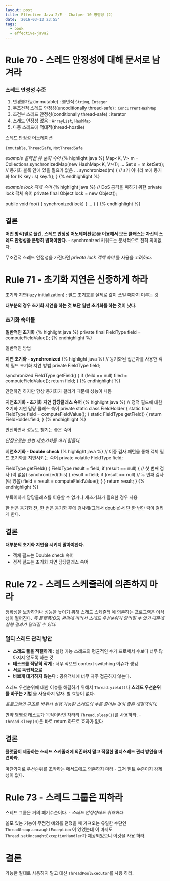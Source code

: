 ```yaml
---
layout: post
title: Effective Java 2/E - Chatper 10 병행성 (2)
date: '2016-03-13 23:55'
tags:
  - book
  - effective-java2
---
```


# Rule 70 - 스레드 안정성에 대해 문서로 남겨라

### 스레드 안정성 수준

1. 변경불가능(immutable) : 불변식 `String`, `Integer`
2. 무조건적 스레드 안정성(uncoditionally thread-safe) : `ConcurrentHashMap`
3. 조건부 스레드 안정성(conditionally thread-safe) : iterator
4. 스레드 안정성 없음 : `ArrayList`, `HashMap`
5. 다중 스레드에 적대적(thread-hostile)

스레드 안정성 어노테이션

`Immutable`, `ThreadSafe`, `NotThreadSafe`

*example 콜렉션 뷰 순회 숙어*
{% highlight java %}
Map<K, V> m = Collections.synchronizedMap(new HashMap<K, V>());
...
Set<K> s = m.ketSet();  // 동기화 블록 안에 있을 필요가 없음
...
synchronized(m) {   // s가 아니라 m에 동기화
    for (K key : s)
        key.f();
}
{% endhighlight %}

*example lock 객체 숙어*
{% highlight java %}
// DoS 공격을 피하기 위한 private lock 객체 숙어
private final Object lock = new Object();

public void foo() {
    synchronized(lock) {
        ...
    }
}
{% endhighlight %}

## 결론

**어떤 방식(말로 풀건, 스레드 안정성 어노테이션등)을 이용해서 모든 클래스는 자신의 스레드 안정성을 분명히
밝혀야한다.** - synchronized 키워드는 문서적으로 전혀 의미없다.

무조건적 스레드 안정성을 가진다면 _private lock 객체 숙어_ 를 사용을 고려하라.

# Rule 71 - 초기화 지연은 신중하게 하라

초기화 지연(lazy initialization) : 필드 초기호를 실제로 값이 쓰일 때까지 미루는 것

**대부분의 경우 초기화 지연을 하는 것 보단 일반 초기화를 하는 것이 낫다.**

### 초기화 숙어들

**일반적인 초기화**
{% highlight java %}
private final FieldType field = computeFieldValue();
{% endhighlight %}

일반적인 방법

**지연 초기화 - synchronized**
{% highlight java %}
// 동기화된 접근자를 사용한 객체 필드 초기화 지연 방법
private FieldType field;

synchronized FieldType getField() {
    if (feild == null)
        filed = computeFieldValue();
    return field;
}
{% endhighlight %}

안전하긴 하지만 항상 동기화가 걸리기 때문에 성능이 나쁨

**지연초기화 - 초기화 지연 담당클래스 숙어**
{% highlight java %}
// 정적 필드에 대한 초기화 지연 담당 클래스 숙어
private static class FieldHolder {
    static final FieldType field = computeFieldValue();
}
static FieldType getField() { return FieldHolder.field; }
{% endhighlight %}

안전하면서 성능도 챙기는 좋은 숙어

_단점으로는 한번 재초기화를 하기 힘들다._

**지연초기화 - Double check**
{% highlight java %}
// 이중 검사 패턴을 통해 객체 필드 초기화를 지연시키는 숙어
private volatile FieldType field;

FieldType getField() {
    FieldType result = field;
    if (result == null) {   // 첫 번째 검사 (락 없음)
        synchronized(this) {
            result = field;
            if (result == null) // 두 번째 검사 (락 있음)
                field = result = computeFieldValue();
        }
    }
    return result;
}
{% endhighlight %}

부득이하게 담당클래스를 이용할 수 없거나 재초기화가 필요한 경우 사용

한 번은 동기화 전, 한 번은 동기화 후에 검사해(그래서 double)서 단 한 번만 락이 걸리게 한다.

## 결론

**대부분의 초기화 지연을 시키지 말아야한다.**

- 객체 필드는 Double check 숙어
- 정적 필드는 초기화 지연 담당클래스 숙어

# Rule 72 - 스레드 스케줄러에 의존하지 마라

정확성을 보장하거나 성능을 높이기 위해 스레드 스케줄러 에 의존하는 프로그램은 이식성이 떨어진다.
_즉 플랫폼(OS) 환경에 따라서 스레드 우선순위가 달라질 수 있기 때문에 실행 결과가 달라질 수 있다._

### 멀티 스레드 관리 방안

- **스레드 풀을 적절하게** : 실행 가능 스레드의 평균적인 수가 프로세서 수보다 너무 많아지지 않도록 하는 것
- **태스크를 적당히 작게** : 너무 작으면 context switching 이슈가 생김
- **서로 독립적으로**
- **바쁘게 대기하지 않는다** : 공유객체에 너무 자주 접근하지 않는다.

스레드 우선순위에 대한 이슈를 해결하기 위해서 `Thread.yield()`나 **스레드 우선순위를 바꾸는 기법** 을
사용하지 말자. 별 효능이 없다.

*프로그램의 구조를 바꿔서 실행 가능한 스레드의 수를 줄이는 것이 좋은 해결책이다.*

만약 병행성 테스트가 목적이라면 차라리 `Thread.sleep(1)`를 사용하라. - `Thread.sleep(0)`은 바로
return 하므로 효과가 없다

## 결론

**플랫폼이 제공하는 스레드 스케줄러에 의존하지 말고 적절한 멀티스레드 관리 방안을 마련하라.**

마찬가지로 우선순위를 조작하는 메서드에도 의존하지 마라 - 그저 힌트 수준이지 강제성이 없다.

# Rule 73 - 스레드 그룹은 피하라

스레드 그룹은 거의 폐기수순이다. - _스레드 안정성에도 취약하다_

쓸모 있는 기능이 무점검 예외를 던졌을 때 가져오는 유일한 수단인 `ThreadGroup.uncaughtException`
이 있었는데 이 마저도 `Thread.setUncaughtExceptionHandler`가 제공되었으니 이것을 사용 하라.

# 결론

가능한 절대로 사용하지 말고 대신 `ThreadPoolExecutor`를 사용 하라.
